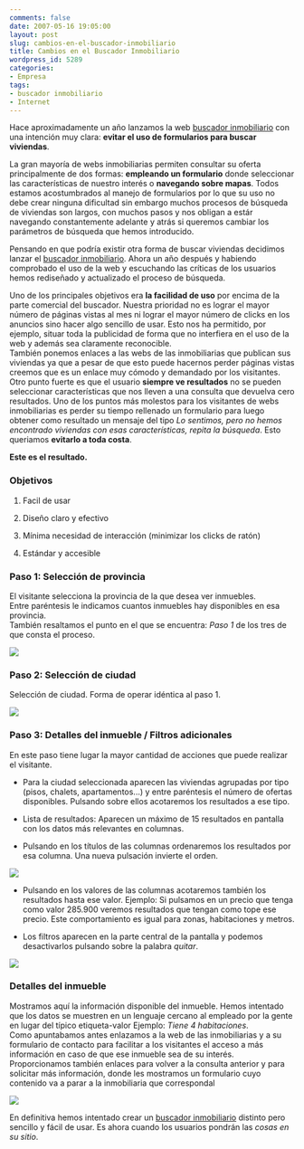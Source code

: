 ```yaml
---
comments: false
date: 2007-05-16 19:05:00
layout: post
slug: cambios-en-el-buscador-inmobiliario
title: Cambios en el Buscador Inmobiliario
wordpress_id: 5289
categories:
- Empresa
tags:
- buscador inmobiliario
- Internet
---
```


Hace aproximadamente un año lanzamos la web [buscador inmobiliario](http://www.buscadorinmobiliario.es) con una intención muy clara: **evitar el uso de formularios para buscar viviendas**.




La gran mayoría de webs inmobiliarias permiten consultar su oferta principalmente de dos formas: **empleando un formulario** donde seleccionar las características de nuestro interés o **navegando sobre mapas**.  Todos estamos acostumbrados al manejo de formularios por lo que su uso no debe crear ninguna dificultad sin embargo muchos procesos de búsqueda de viviendas son largos, con muchos pasos y nos obligan a estár navegando constantemente adelante y atrás si queremos cambiar los parámetros de búsqueda que hemos introducido.




Pensando en que podría existir otra forma de buscar viviendas decidimos lanzar el [buscador inmobiliario](http://www.buscadorinmobiliario.es).  Ahora un año después y habiendo comprobado el uso de la web y escuchando las críticas de los usuarios hemos rediseñado y actualizado el proceso de búsqueda.




Uno de los principales objetivos era **la facilidad de uso** por encima de la parte comercial del buscador.  Nuestra prioridad no es lograr el mayor número de páginas vistas al mes ni lograr el mayor número de clicks en los anuncios sino hacer algo sencillo de usar.  Esto nos ha permitido, por ejemplo, situar toda la publicidad de forma que no interfiera en el uso de la web y además sea claramente reconocible.   
También ponemos enlaces a las webs de las inmobiliarias que publican sus viviendas ya que a pesar de que esto puede hacernos perder páginas vistas creemos que es un enlace muy cómodo y demandado por los visitantes.  
Otro punto fuerte es que el usuario **siempre ve resultados** no se pueden seleccionar características que nos lleven a una consulta que devuelva cero resultados.  Uno de los puntos más molestos para los visitantes de webs inmobiliarias es perder su tiempo rellenado un formulario para luego obtener como resultado un mensaje del tipo _Lo sentimos, pero no hemos encontrado viviendas con esas características, repita la búsqueda_.  Esto queriamos **evitarlo a toda costa**.




**Este es el resultado.**  




### Objetivos






  1. Facil de usar


  2. Diseño claro y efectivo


  3. Mínima necesidad de interacción (minimizar los clicks de ratón)


  4. Estándar y accesible




### Paso 1: Selección de provincia





El visitante selecciona la provincia de la que desea ver inmuebles.  
 Entre paréntesis le indicamos cuantos inmuebles hay disponibles en esa provincia.  
También resaltamos el punto en el que se encuentra: _Paso 1_ de los tres de que consta el proceso.


[
![](http://jorgegorka.files.wordpress.com/paso1.jpg)
](http://www.buscadorinmobiliario.es/)


### Paso 2: Selección de ciudad




Selección de ciudad.  Forma de operar idéntica al paso 1.


[
![](http://jorgegorka.files.wordpress.com/paso2.jpg)
](http://www.buscadorinmobiliario.es/buscador/31)


### Paso 3: Detalles del inmueble / Filtros adicionales




En este paso tiene lugar la mayor cantidad de acciones que puede realizar el visitante.






  * Para la ciudad seleccionada aparecen las viviendas agrupadas por tipo (pisos, chalets, apartamentos...) y entre paréntesis el número de ofertas disponibles. Pulsando sobre ellos acotaremos los resultados a ese tipo.


  * Lista de resultados: Aparecen un máximo de 15 resultados en pantalla con los datos más relevantes en columnas.


  * Pulsando en los títulos de las columnas ordenaremos los resultados por esa columna.  Una nueva pulsación invierte el orden.

[
![](http://jorgegorka.files.wordpress.com/paso3.jpg)
](http://www.buscadorinmobiliario.es/buscador/poblacion/20484)

  * Pulsando en los valores de las columnas acotaremos también los resultados hasta ese valor.  Ejemplo: Si pulsamos en un precio que tenga como valor 285.900 veremos resultados que tengan como tope ese precio.  Este comportamiento es igual para zonas, habitaciones y metros.


  * Los filtros aparecen en la parte central de la pantalla y podemos desactivarlos pulsando sobre la palabra _quitar_.

[
![](http://jorgegorka.files.wordpress.com/filtro.jpg)
](http://www.buscadorinmobiliario.es/buscador/poblacion/20484?surface=110&offset=0&order=8&price=309506&product=4)



### Detalles del inmueble




Mostramos aquí la información disponible del inmueble.  Hemos intentado que los datos se muestren en un lenguaje cercano al empleado por la gente en lugar del típico etiqueta-valor  Ejemplo: _Tiene 4 habitaciones_.  
Como apuntabamos antes enlazamos a la web de las inmobiliarias y a su formulario de contacto para facilitar a los visitantes el acceso a más información en caso de que ese inmueble sea de su interés.  
Proporcionamos también enlaces para volver a la consulta anterior y para solicitar más información, donde les mostramos un formulario cuyo contenido va a parar a la inmobiliaria que correspondal


[
![](http://jorgegorka.files.wordpress.com/detalles.jpg)
](http://www.buscadorinmobiliario.es/inmueble/4015?offset=0&place=19244&product=3)


En definitiva hemos intentado crear un [buscador inmobiliario](http://www.buscadorinmobiliario.es) distinto pero sencillo y fácil de usar.  Es ahora cuando los usuarios pondrán las _cosas en su sitio_.

